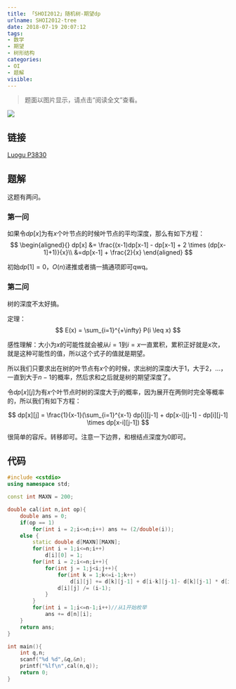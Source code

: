 ```yaml
---
title: 「SHOI2012」随机树-期望dp
urlname: SHOI2012-tree
date: 2018-07-19 20:07:12
tags:
- 数学
- 期望
- 树形结构
categories: 
- OI
- 题解
visible:
---
```


> 题面以图片显示，请点击“阅读全文”查看。

<!-- more -->

![](problem.png)

## 链接

[Luogu P3830](https://www.luogu.org/problemnew/show/P3830)

## 题解

这题有两问。

### 第一问

如果令$dp[x]$为有$x$个叶节点的时候叶节点的平均深度，那么有如下方程：
$$
\begin{aligned}{}
dp[x] &= \frac{(x-1)dp[x-1] - dp[x-1] + 2 \times (dp[x-1]+1)}{x}\\
&=dp[x-1] + \frac{2}{x}
\end{aligned}
$$

初始$dp[1] = 0$，$O(n)$递推或者搞一搞通项即可qwq。

### 第二问

树的深度不太好搞。

定理：
$$
E(x) = \sum_{i=1}^{+\infty} P(i \leq x)
$$

感性理解：大小为$x$的可能性就会被从$i = 1$到$i = x$一直累积，累积正好就是$x$次，就是这种可能性的值，所以这个式子的值就是期望。

所以我们只要求出在树的叶节点有$x$个的时候，求出树的深度$i$大于$1$，大于$2$，...，一直到大于$n-1$的概率，然后求和之后就是树的期望深度了。

令$dp[x][j]$为有$x$个叶节点时树的深度大于$j$的概率，因为展开在两侧时完全等概率的，所以我们有如下方程：

$$
dp[x][j] = \frac{1}{x-1}(\sum_{i=1}^{x-1} dp[i][j-1] + dp[x-i][j-1] -  dp[i][j-1] \times dp[x-i][j-1]) 
$$

很简单的容斥。转移即可。注意一下边界，和根结点深度为0即可。

## 代码


```cpp
#include <cstdio>
using namespace std;

const int MAXN = 200;

double cal(int n,int op){
    double ans = 0;
    if(op == 1)
        for(int i = 2;i<=n;i++) ans += (2/double(i));
    else {
        static double d[MAXN][MAXN];
        for(int i = 1;i<=n;i++)
            d[i][0] = 1;
        for(int i = 2;i<=n;i++){
            for(int j = 1;j<i;j++){
                for(int k = 1;k<=i-1;k++)
                    d[i][j] += d[k][j-1] + d[i-k][j-1]- d[k][j-1] * d[i-k][j-1];
                d[i][j] /= (i-1); 
            }
        }
        for(int i = 1;i<=n-1;i++)//从1开始枚举
            ans += d[n][i];
    }
    return ans;
}

int main(){
    int q,n;
    scanf("%d %d",&q,&n);
    printf("%lf\n",cal(n,q));
    return 0;
}
```

